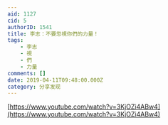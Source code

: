 ```yaml
---
aid: 1127
cid: 5
authorID: 1541
title: 李志：不要忽視你們的力量！
tags:
    - 李志
    - 視
    - 們
    - 力量
comments: []
date: 2019-04-11T09:48:00.000Z
category: 分享发现
---
```


[https://www.youtube.com/watch?v=3KjOZi4ABw4](https://www.youtube.com/watch?v=3KjOZi4ABw4)
